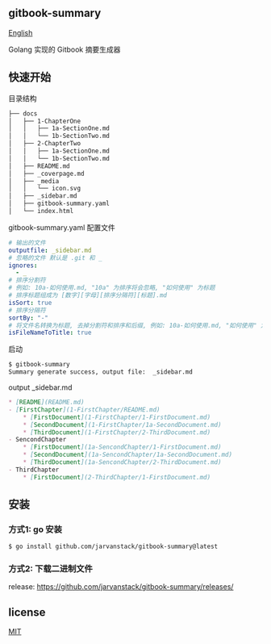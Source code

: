 ## gitbook-summary


[English](./README.md)

Golang 实现的 Gitbook 摘要生成器

## 快速开始

目录结构

```bash
├── docs
│   ├── 1-ChapterOne
│   │   ├── 1a-SectionOne.md
│   │   └── 1b-SectionTwo.md
│   ├── 2-ChapterTwo
│   │   ├── 1a-SectionOne.md
│   │   └── 1b-SectionTwo.md
│   ├── README.md
│   ├── _coverpage.md
│   ├── _media
│   │   └── icon.svg
│   ├── _sidebar.md
│   ├── gitbook-summary.yaml
│   └── index.html
```

gitbook-summary.yaml 配置文件

```yaml
# 输出的文件 
outputfile: _sidebar.md
# 忽略的文件 默认是 .git 和 _
ignores:
  - _
# 排序分割符
# 例如: 10a-如何使用.md, "10a" 为排序将会忽略, "如何使用" 为标题
# 排序标题组成为 [数字][字母][排序分隔符][标题].md
isSort: true
# 排序分隔符
sortBy: "-"
# 将文件名转换为标题, 去掉分割符和排序和后缀, 例如: 10a-如何使用.md, "如何使用" 为标题, 首字母大写
isFileNameToTitle: true

```

启动

```bash
$ gitbook-summary
Summary generate success, output file:  _sidebar.md 
```

output _sidebar.md

```markdown
* [README](README.md)
- [FirstChapter](1-FirstChapter/README.md)
    * [FirstDocument](1-FirstChapter/1-FirstDocument.md)
    * [SecondDocument](1-FirstChapter/1a-SecondDocument.md)
    * [ThirdDocument](1-FirstChapter/2-ThirdDocument.md)
- SencondChapter
    * [FirstDocument](1a-SencondChapter/1-FirstDocument.md)
    * [SecondDocument](1a-SencondChapter/1a-SecondDocument.md)
    * [ThirdDocument](1a-SencondChapter/2-ThirdDocument.md)
- ThirdChapter
    * [FirstDocument](2-ThirdChapter/1-FirstDocument.md)


```

## 安装

### 方式1: go 安装

```bash
$ go install github.com/jarvanstack/gitbook-summary@latest
```

### 方式2: 下载二进制文件

release:  https://github.com/jarvanstack/gitbook-summary/releases/

## license

[MIT](./LICENSE)